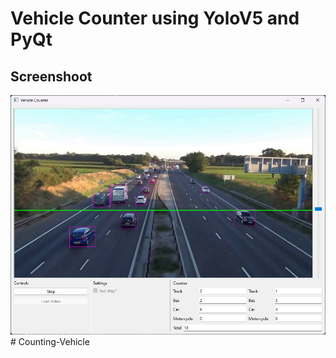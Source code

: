 # Vehicle Counter using YoloV5 and PyQt

## Screenshoot
![](images/demo.png)#   C o u n t i n g - V e h i c l e 
 
 